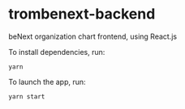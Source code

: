 # trombenext-backend
beNext organization chart frontend, using React.js

To install dependencies, run:
```
yarn
```

To launch the app, run:
```
yarn start
```
